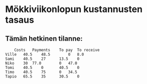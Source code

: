 # Mökkiviikonlopun kustannusten tasaus

## Tämän hetkinen tilanne:
```
	Costs	Payments	To pay	To receive
Ville	40.5	48.5		0	8.0
Sami	40.5	27		13.5	0
Niko	30	77.0		0	47.0
Tomi	40.5	0		40.5	0
Timo	40.5	75		0	34.5
Tapio	65.5	35		30.5	0
```
